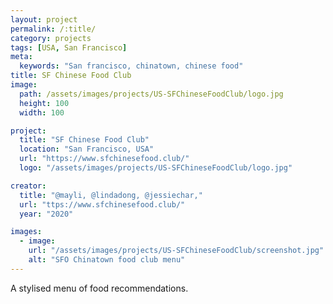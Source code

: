 ```yaml
---
layout: project
permalink: /:title/
category: projects
tags: [USA, San Francisco]
meta:
  keywords: "San francisco, chinatown, chinese food"
title: SF Chinese Food Club
image:
  path: /assets/images/projects/US-SFChineseFoodClub/logo.jpg
  height: 100
  width: 100

project:
  title: "SF Chinese Food Club"
  location: "San Francisco, USA"
  url: "https://www.sfchinesefood.club/"
  logo: "/assets/images/projects/US-SFChineseFoodClub/logo.jpg"

creator:
  title: "@mayli, @lindadong, @jessiechar,"
  url: "ttps://www.sfchinesefood.club/"
  year: "2020"

images:
  - image:
    url: "/assets/images/projects/US-SFChineseFoodClub/screenshot.jpg"
    alt: "SFO Chinatown food club menu"
---
```

<p>A stylised menu of food recommendations.</p>